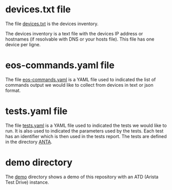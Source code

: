 # devices.txt file

The file [devices.txt](devices.txt) is the devices inventory.

The devices inventory is a text file with the devices IP address or hostnames (if resolvable with DNS or your hosts file). This file has one device per ligne.

# eos-commands.yaml file

The file [eos-commands.yaml](eos-commands.yaml) is a YAML file used to indicated the list of commands output we would like to collect from devices in text or json format.

# tests.yaml file

The file [tests.yaml](tests.yaml) is a YAML file used to indicated the tests we would like to run.
It is also used to indicated the parameters used by the tests.
Each test has an identifier which is then used in the tests report.
The tests are defined in the directory [ANTA](../anta/).

# demo directory

The [demo](demo) directory shows a demo of this repository with an ATD (Arista Test Drive) instance.
